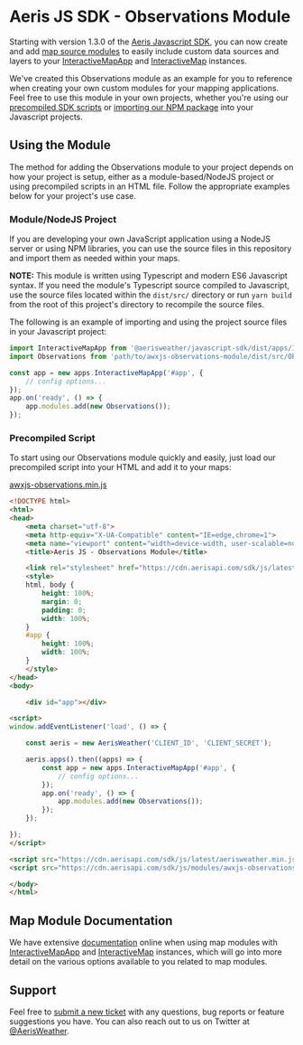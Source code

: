 Aeris JS SDK - Observations Module
===========================

Starting with version 1.3.0 of the [Aeris Javascript SDK](https://www.aerisweather.com/support/docs/toolkits/aeris-js-sdk/), you can now create and add [map source modules](https://www.aerisweather.com/support/docs/toolkits/aeris-js-sdk/map-modules/) to easily include custom data sources and layers to your [InteractiveMapApp](https://www.aerisweather.com/support/docs/toolkits/aeris-js-sdk/interactive-map-app/) and [InteractiveMap](https://www.aerisweather.com/support/docs/toolkits/aeris-js-sdk/interactive-map/) instances. 

We've created this Observations module as an example for you to reference when creating your own custom modules for your mapping applications. Feel free to use this module in your own projects, whether you're using our [precompiled SDK scripts](https://www.aerisweather.com/support/docs/toolkits/aeris-js-sdk/getting-started/script-usage/) or [importing our NPM package](https://www.aerisweather.com/support/docs/toolkits/aeris-js-sdk/getting-started/module-usage/) into your Javascript projects.

## Using the Module

The method for adding the Observations module to your project depends on how your project is setup, either as a module-based/NodeJS project or using precompiled scripts in an HTML file. Follow the appropriate examples below for your project's use case.

### Module/NodeJS Project

If you are developing your own JavaScript application using a NodeJS server or using NPM libraries, you can use the source files in this repository and import them as needed within your maps.

**NOTE:** This module is written using Typescript and modern ES6 Javascript syntax. If you need the module's Typescript source compiled to Javascript, use the source files located within the `dist/src/` directory or run `yarn build` from the root of this project's directory to recompile the source files.

The following is an example of importing and using the project source files in your Javascript project:

```javascript
import InteractiveMapApp from '@aerisweather/javascript-sdk/dist/apps/InteractiveMapApp';
import Observations from 'path/to/awxjs-observations-module/dist/src/Observations';

const app = new apps.InteractiveMapApp('#app', {
    // config options...
});
app.on('ready', () => {
    app.modules.add(new Observations());
});
```

### Precompiled Script

To start using our Observations module quickly and easily, just load our precompiled script into your HTML and add it to your maps:

[awxjs-observations.min.js](https://cdn.aerisapi.com/sdk/js/modules/awxjs-observations.min.js)

```html
<!DOCTYPE html>
<html>
<head>
	<meta charset="utf-8">
	<meta http-equiv="X-UA-Compatible" content="IE=edge,chrome=1">
	<meta name="viewport" content="width=device-width, user-scalable=no">
	<title>Aeris JS - Observations Module</title>

    <link rel="stylesheet" href="https://cdn.aerisapi.com/sdk/js/latest/aerisweather.css">
	<style>
	html, body {
		height: 100%;
		margin: 0;
		padding: 0;
		width: 100%;
	}
    #app {
        height: 100%;
        width: 100%;
    }
	</style>
</head>
<body>

    <div id="app"></div>

<script>
window.addEventListener('load', () => {

    const aeris = new AerisWeather('CLIENT_ID', 'CLIENT_SECRET');

    aeris.apps().then((apps) => {
        const app = new apps.InteractiveMapApp('#app', {
            // config options...
        });
        app.on('ready', () => {
            app.modules.add(new Observations());
        });
    });

});
</script>

<script src="https://cdn.aerisapi.com/sdk/js/latest/aerisweather.min.js"></script>
<script src="https://cdn.aerisapi.com/sdk/js/modules/awxjs-observations.min.js"></script>

</body>
</html>
```

## Map Module Documentation

We have extensive [documentation](https://www.aerisweather.com/support/docs/toolkits/aeris-js-sdk/map-modules/) online when using map modules with [InteractiveMapApp](https://www.aerisweather.com/support/docs/toolkits/aeris-js-sdk/map-modules/interactive-map-app/) and [InteractiveMap](https://www.aerisweather.com/support/docs/toolkits/aeris-js-sdk/map-modules/interactive-map/) instances, which will go into more detail on the various options available to you related to map modules.

## Support

Feel free to [submit a new ticket](http://helpdesk.aerisweather.com/) with any questions, bug reports or feature suggestions you have. You can also reach out to us on Twitter at [@AerisWeather](https://twitter.com/AerisWeather).
